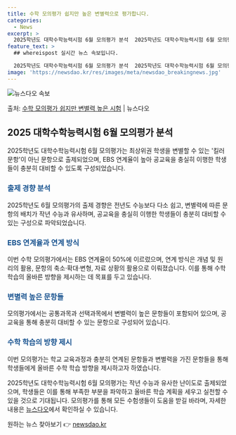 ```yaml
---
title: 수학 모의평가 쉽지만 높은 변별력으로 평가합니다.
categories:
  - News
excerpt: >
  2025학년도 대학수학능력시험 6월 모의평가 분석  2025학년도 대학수학능력시험 6월 모의평가가 4일 실시…
feature_text: >
  ## whereispost 실시간 뉴스 속보입니다.

  2025학년도 대학수학능력시험 6월 모의평가 분석  2025학년도 대학수학능력시험 6월 모의평가가 4일 실시…
image: 'https://newsdao.kr/res/images/meta/newsdao_breakingnews.jpg'
---
```


![뉴스다오 속보](https://newsdao.kr/res/images/meta/newsdao_breakingnews.jpg)

<p>출처: <a href="https://newsdao.kr/4047" rel="dofollow">수학 모의평가 쉽지만 변별력 높은 시험</a> | 뉴스다오</p>

<h2 data-ke-size="size26">2025 대학수학능력시험 6월 모의평가 분석</h2>
2025학년도 대학수학능력시험 6월 모의평가는 최상위권 학생을 변별할 수 있는 '킬러문항'이 아닌 문항으로 출제되었으며, EBS 연계율이 높아 공교육을 충실히 이행한 학생들이 충분히 대비할 수 있도록 구성되었습니다.

<h3><b><span style="color: #1a5490;">출제 경향 분석</span></b></h3>
2025학년도 6월 모의평가의 출제 경향은 전년도 수능보다 다소 쉽고, 변별력에 따른 문항의 배치가 작년 수능과 유사하며, 공교육을 충실히 이행한 학생들이 충분히 대비할 수 있는 구성으로 파악되었습니다.

<h3><b><span style="color: #1a5490;">EBS 연계율과 연계 방식</span></b></h3>
이번 수학 모의평가에서는 EBS 연계율이 50%에 이르렀으며, 연계 방식은 개념 및 원리의 활용, 문항의 축소·확대·변형, 자료 상황의 활용으로 이뤄졌습니다. 이를 통해 수학 학습의 올바른 방향을 제시하는 데 목표를 두고 있습니다.

<h3><b><span style="color: #1a5490;">변별력 높은 문항들</span></b></h3>
모의평가에서는 공통과목과 선택과목에서 변별력이 높은 문항들이 포함되어 있으며, 공교육을 통해 충분히 대비할 수 있는 문항으로 구성되어 있습니다.

<h3><b><span style="color: #1a5490;">수학 학습의 방향 제시</span></b></h3>
이번 모의평가는 학교 교육과정과 충분히 연계된 문항들과 변별력을 가진 문항들을 통해 학생들에게 올바른 수학 학습 방향을 제시하고자 하였습니다.

2025학년도 대학수학능력시험 6월 모의평가는 작년 수능과 유사한 난이도로 출제되었으며, 학생들은 이를 통해 부족한 부분을 파악하고 올바른 학습 계획을 세우고 실천할 수 있을 것으로 기대됩니다. 모의평가를 통해 모든 수험생들이 도움을 받길 바라며, 자세한 내용은 <a href="https://newsdao.kr/4047">뉴스다오</a>에서 확인하실 수 있습니다. 

원하는 뉴스 찾아보기 👉 <a href="https://newsdao.kr" rel="dofollow">newsdao.kr</a>


